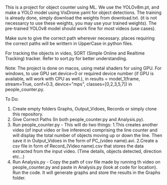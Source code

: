 This is a project for object counter using ML. We use the YOLOv8m.pt, and make a YOLO model using VisDrone.yaml for object detections.
The training is already done, simply download the weights from download.txt. (it is not necessarcy to use these weights, you may use your trained weights). The pre-trained YOLOv8 model should work fine for most videos (use cases).

Make sure to give the correct path wherever necessary. places requiring the correct paths will be writtern in UpperCase in python files.

For tracking the objects in video, SORT (Simple Online and Realtime Tracking) tracker. Refer to sort.py for better understanding.

Note: The project is done on macos, using metal shaders for using GPU. For windows, to use GPU set device=0 or required device number (if GPU is available, will work with CPU as well.), in results = model_1(frame, stream=True, conf=0.3, device="mps", classes=[0,2,3,5,7]) in people_counter.py.

To Do:
1. Create empty folders Graphs, Output_Vidoes, Records or simply clone this repository. 
2. Give Correct Paths (In both people_counter.py and Analysis.py).
3. Run people_counter.py - This will do two things:
   1.This creates another video (of input video or live inference) comprising the line counter and will display the total number of objects          moving up or down the line. Then save it in Output_Vidoes in the form of PC_(video name).avi.
   2.Create a csv file in form of Record_(Video name).csv that stores the data extracted from the input video. (Time details, objects                detected, direction etc...)
4. Run Analysis.py - Copy the path of csv file made by running th video on people_counter.py and paste in Analysis.py (look at code for location). Run the code. It will generate graphs and store the results in the Graphs folder.

